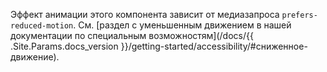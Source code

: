 Эффект анимации этого компонента зависит от медиазапроса `prefers-reduced-motion`. См. [раздел с уменьшенным движением в нашей документации по специальным возможностям](/docs/{{ .Site.Params.docs_version }}/getting-started/accessibility/#сниженное-движение).
